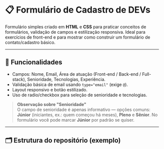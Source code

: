# 📋 Formulário de Cadastro de DEVs

Formulário simples criado em **HTML** e **CSS** para praticar conceitos de formulários, validação de campos e estilização responsiva. Ideal para exercícios de front-end e para mostrar como construir um formulário de contato/cadastro básico.

---

## 🧩 Funcionalidades
- Campos: Nome, Email, Área de atuação (Front-end / Back-end / Full-stack), Senioridade, Tecnologias, Experiência.
- Validação básica de email usando `type="email"` (exige `@`).
- Layout responsivo e botão estilizado.
- Uso de radio/checkbox para seleção de senioridade e tecnologias.

> **Observação sobre "Senioridade"**  
> O campo de senioridade é apenas informativo — opções comuns: **Júnior** (iniciantes, ex.: quem começou há meses), **Pleno** e **Sênior**. No formulário você pode marcar **Júnior** por padrão se quiser.

---

## 🗂 Estrutura do repositório (exemplo)

